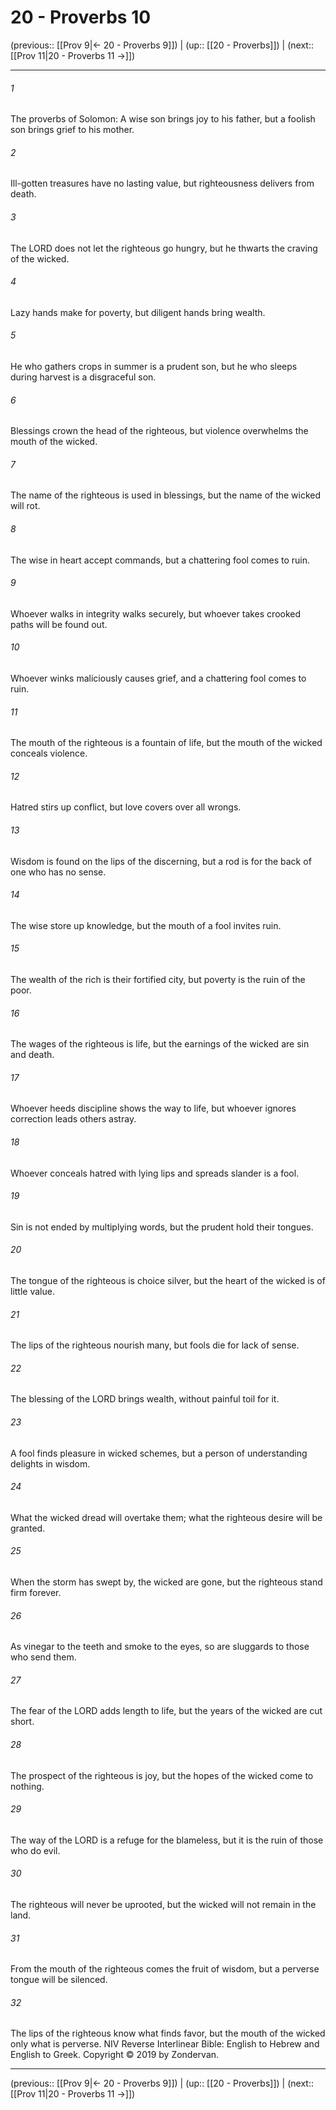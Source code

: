 # 20 - Proverbs 10

(previous:: [[Prov 9|← 20 - Proverbs 9]]) | (up:: [[20 - Proverbs]]) | (next:: [[Prov 11|20 - Proverbs 11 →]])

***


###### 1 
The proverbs of Solomon: A wise son brings joy to his father, but a foolish son brings grief to his mother. 

###### 2 
Ill-gotten treasures have no lasting value, but righteousness delivers from death. 

###### 3 
The LORD does not let the righteous go hungry, but he thwarts the craving of the wicked. 

###### 4 
Lazy hands make for poverty, but diligent hands bring wealth. 

###### 5 
He who gathers crops in summer is a prudent son, but he who sleeps during harvest is a disgraceful son. 

###### 6 
Blessings crown the head of the righteous, but violence overwhelms the mouth of the wicked. 

###### 7 
The name of the righteous is used in blessings, but the name of the wicked will rot. 

###### 8 
The wise in heart accept commands, but a chattering fool comes to ruin. 

###### 9 
Whoever walks in integrity walks securely, but whoever takes crooked paths will be found out. 

###### 10 
Whoever winks maliciously causes grief, and a chattering fool comes to ruin. 

###### 11 
The mouth of the righteous is a fountain of life, but the mouth of the wicked conceals violence. 

###### 12 
Hatred stirs up conflict, but love covers over all wrongs. 

###### 13 
Wisdom is found on the lips of the discerning, but a rod is for the back of one who has no sense. 

###### 14 
The wise store up knowledge, but the mouth of a fool invites ruin. 

###### 15 
The wealth of the rich is their fortified city, but poverty is the ruin of the poor. 

###### 16 
The wages of the righteous is life, but the earnings of the wicked are sin and death. 

###### 17 
Whoever heeds discipline shows the way to life, but whoever ignores correction leads others astray. 

###### 18 
Whoever conceals hatred with lying lips and spreads slander is a fool. 

###### 19 
Sin is not ended by multiplying words, but the prudent hold their tongues. 

###### 20 
The tongue of the righteous is choice silver, but the heart of the wicked is of little value. 

###### 21 
The lips of the righteous nourish many, but fools die for lack of sense. 

###### 22 
The blessing of the LORD brings wealth, without painful toil for it. 

###### 23 
A fool finds pleasure in wicked schemes, but a person of understanding delights in wisdom. 

###### 24 
What the wicked dread will overtake them; what the righteous desire will be granted. 

###### 25 
When the storm has swept by, the wicked are gone, but the righteous stand firm forever. 

###### 26 
As vinegar to the teeth and smoke to the eyes, so are sluggards to those who send them. 

###### 27 
The fear of the LORD adds length to life, but the years of the wicked are cut short. 

###### 28 
The prospect of the righteous is joy, but the hopes of the wicked come to nothing. 

###### 29 
The way of the LORD is a refuge for the blameless, but it is the ruin of those who do evil. 

###### 30 
The righteous will never be uprooted, but the wicked will not remain in the land. 

###### 31 
From the mouth of the righteous comes the fruit of wisdom, but a perverse tongue will be silenced. 

###### 32 
The lips of the righteous know what finds favor, but the mouth of the wicked only what is perverse. NIV Reverse Interlinear Bible: English to Hebrew and English to Greek. Copyright © 2019 by Zondervan.

***

(previous:: [[Prov 9|← 20 - Proverbs 9]]) | (up:: [[20 - Proverbs]]) | (next:: [[Prov 11|20 - Proverbs 11 →]])
